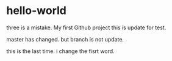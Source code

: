 # hello-world
three is a mistake. 
My first Github project
this is update for test.

master has changed. but branch is not update.

this is the last time. i change the fisrt word.
